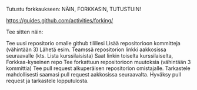 Tutustu forkkaukseen:
NÄIN, FORKKASIN, TUTUSTUIN!

https://guides.github.com/activities/forking/

 

Tee sitten näin:

Tee uusi repositorio omalle github tilillesi
Lisää repositorioon kommitteja (vähintään 3)
Lähetä esim. Teamssä repositorion linkki aakkosissa seuraavalle (kts. Lista kurssilaisista)
Saat linkin toiselta kurssilaiselta, Forkkaa-kyseinen repo
Tee forkattuun repositorioon muutoksia (vähintään 3 kommittia)
Tee pull request alkuperäisen repositorion omistajalle.
Tarkastele mahdollisesti saamasi pull request aakkosissa seuraavalta.
Hyväksy pull request ja tarkastele lopputulosta.
